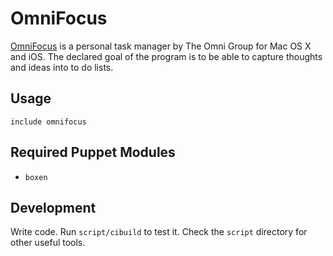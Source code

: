# OmniFocus

[OmniFocus](https://www.omnigroup.com/products/omnifocus/) is a personal task manager by The Omni Group for Mac OS X and
iOS. The declared goal of the program is to be able to capture thoughts
and ideas into to do lists.

## Usage

```puppet
include omnifocus
```

## Required Puppet Modules

* `boxen`

## Development

Write code. Run `script/cibuild` to test it. Check the `script`
directory for other useful tools.
